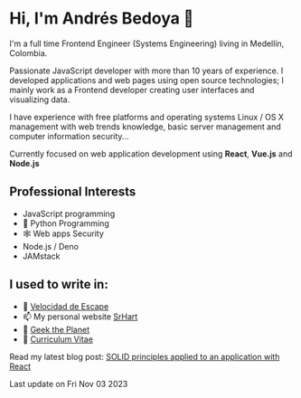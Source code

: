 # Hi, I'm Andrés Bedoya 👋

I'm a full time Frontend Engineer (Systems Engineering) living in Medellín, Colombia.

Passionate JavaScript developer with more than 10 years of experience. I developed applications and web pages using open source technologies; I mainly work as a Frontend developer creating user interfaces and visualizing data.

I have experience with free platforms and operating systems Linux / OS X management with web trends knowledge, basic server management and computer information security...

Currently focused on web application development using **React**, **Vue.js** and **Node.js**

## Professional Interests
- JavaScript programming
- 🐍 Python Programming
- 🕸 Web apps Security
- Node.js / Deno
- JAMstack

## I used to write in:
- 💨 [Velocidad de Escape](https://velocidadescape.com/)
- 📫 My personal website [SrHart](https://srhart.co/)
- 👾 [Geek the Planet](https://geektheplanet.net/)
- 📝 [Curriculum Vitae](https://read.cv/anbedoyag)


Read my latest blog post: [SOLID principles applied to an application with React](https://velocidadescape.com/react/solid-principles-react-app/)

Last update on Fri Nov 03 2023
